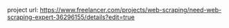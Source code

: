project url: https://www.freelancer.com/projects/web-scraping/need-web-scraping-expert-36296155/details?edit=true